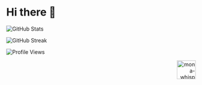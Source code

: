 # Hi there 👋

![GitHub Stats][GITHUB_STATS]

![GitHub Streak][GITHUB_STREAK]

![Profile Views][PROFILE_VIEWS]

<div align="right">
  <img alt="mona-whisper"  width="50" src="https://github.githubassets.com/images/mona-whisper.gif"/>
</div>

[TOP_LANGS]: https://github-readme-stats.vercel.app/api/top-langs/?username=youking-lib&show_icons=true&theme=dark&locale=en&count_private=true&hide=stars,issues

[GITHUB_STATS]: https://github-readme-stats.vercel.app/api?username=youking-lib&show_icons=true&theme=dark&locale=en&count_private=true&hide=stars,issues&hide_border=true&bg_color=0D1117

[GITHUB_STREAK]: https://github-readme-streak-stats.herokuapp.com/?user=youking-lib&theme=dark&hide_border=true&background=0D1117

[PROFILE_VIEWS]: https://hits.seeyoufarm.com/api/count/incr/badge.svg?url=https%3A%2F%2Fgithub.com%2Fyouking-lib%2Fyouking-lib&count_bg=%230D1117&title_bg=%230D1117&icon=&icon_color=%23FFFFFF&title=%F0%9F%91%80&edge_flat=false
